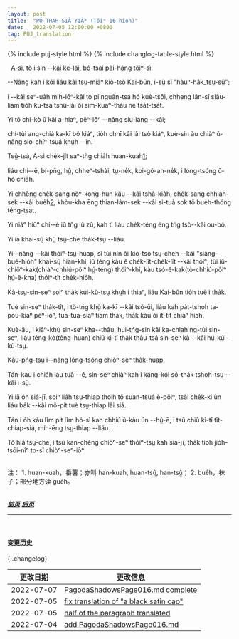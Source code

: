 ```yaml
---
layout: post
title:  "PÓ-THAH SIÂ-YIÁᴺ (Tŏiⁿ 16 hio̍h)"
date:   2022-07-05 12:00:00 +0800
tag: PUJ_translation
---
```


{% include puj-style.html %}
{% include changlog-table-style.html %}

<!-- A Si, in his new home, was no longer Number Four. -->
&nbsp;&nbsp;A-sì, tŏ i sin &#x002D;&#x002D;kâi ke-lăi, bô-tsài pâi-hâng tŏiⁿ-sì.
<!-- His name was changed to Kai Bun, which means "an aspirant in literature"; -->
&#x002D;&#x002D;Nâng kah i kói liáu kâi tsṳ-miâⁿ kiò-tsò Kai-bûn, i-sṳ̀ sĭ "hàuⁿ-ha̍k_tsṳ-sṳ̆";
<!-- and his estate was so much improved, that it was only at times that he remembered his former home with regret. -->
i &#x002D;&#x002D;kâi seⁿ-ua̍h mih-iōⁿ-kâi to pí nguân-tsá hó kuè-tsōi, chheng lân-sî siàu-liām tio̍h kū-tsá tshù-lăi ŏi sim-kuaⁿ-thâu né tsa̍t-tsa̍t.
<!-- He here had one elder brother, who was also an adopted child; -->
Yi tŏ chí-kò ŭ kâi a-hiaⁿ, pêⁿ-iōⁿ &#x002D;&#x002D;nâng siu-iáng &#x002D;&#x002D;kâi;
<!-- for this couple had no children of their own, and they must have some one to rear up as theirs, to make offerings for their welfare in the spirit-world after their death. -->
chí-tùi ang-chiá ka-kī bô kiáⁿ, tio̍h chhī kâi lâi tsò kiáⁿ, kuè-sin ău chiàⁿ ŭ-nâng sio-chîⁿ-tsuá khṳh &#x002D;&#x002D;in.
<!-- Before this, Four had eaten boiled sweet-potatoes three times a day; -->
Tsṳ̆-tsá, A-sì che̍k-jît saⁿ-tǹg chia̍h huan-kuah<a href="#note_1" class="note">1</a>;
<!-- but now he had rice, with fish, vegetables, pork, and poultry. -->
liáu chí&#x002D;&#x002D;ē, bí-pn̄g, hṳ̂, chheⁿ-tshài, tṳ-ne̍k, koi-gô-ah-ne̍k, i lóng-tsóng ŭ-hó chia̍h. 
<!-- He wore shoes with wooden soles an inch thick, and nankeen stockings, with his trousers tucked in at the top, and fastened there by bright blue silk garters. -->
Yi chhēng che̍k-sang nŏⁿ-kong-hun kău &#x002D;&#x002D;kâi tshâ-kia̍h, che̍k-sang chhiah-sek &#x002D;&#x002D;kâi bue̍h<a href="#note_2" class="note">2</a>, khòu-kha ēng thian-lâm-sek &#x002D;&#x002D;kâi si-tuà sok tŏ bue̍h-thóng téng-tsat.
<!-- His jacket was now long and fine, and he wore a black satin cap. -->
Yi niáⁿ hiûⁿ chí&#x002D;&#x002D;ē iŭ tn̂g iŭ zû, kah tì liáu che̍k-téng ēng tn̄g tsò&#x002D;&#x002D;kâi ou-bō.
<!-- He also began to go to school. -->
Yi iā khai-sṳ́ khṳ̀ tsṳ-che tha̍k-tsṳ &#x002D;&#x002D;liáu.
<!-- In reading, he began at what you would call the back of the book, and read down the columns of letters, beginning at the upper right-hand corner of the page, and ending at the lower left-hand corner. -->
Yi&#x002D;&#x002D;nâng &#x002D;&#x002D;kâi thóiⁿ-tsṳ-huap, sĭ tùi nín ŏi kiò-tsò tsṳ-cheh &#x002D;&#x002D;kâi "siăng-bué-hio̍h" khai-sṳ́ hian-khí, iû téng kàu ĕ che̍k-lît-che̍k-lît &#x002D;&#x002D;kâi thóiⁿ, tùi iŭ-chiŏⁿ-kak(chiàⁿ-chhiú-pôiⁿ hṳ́-téng) thóiⁿ-khí, kàu tsó-ĕ-kak(tò-chhiú-pôiⁿ hṳ́-ĕ-kha) thóiⁿ-tît che̍k-hio̍h.
<!-- His teacher first read a few columns to him, and Kai Bun repeated these after him. -->
Kà-tsṳ-sin-seⁿ soiⁿ tha̍k kúi-kù-tsṳ khṳh i thiaⁿ, liáu Kai-bûn tio̍h tuè i tha̍k.
<!-- Then he went to his seat and studied aloud at the top of his voice, as all the other boys did, until he had learned the lesson. -->
Tuè sin-seⁿ tha̍k-tît, i tò-tńg khṳ̀ ka-kī &#x002D;&#x002D;kâi tsŏ-ūi, liáu kah pa̍t-tshoh ta-pou-kiáⁿ pêⁿ-iōⁿ, tuā-tuā-siaⁿ tiām tha̍k, tha̍k kàu ŏi it-tit chiàⁿ hiah.
<!-- Then he went and turned his back toward his teacher and repeated his lesson from memory. -->
Kuè-ău, i kiâⁿ-khṳ̀ sin-seⁿ kha&#x002D;&#x002D;thâu, hui-tńg-sin kâi ka-chiah ǹg-tùi sin-seⁿ, liáu têng-kò(têng-huan) chiŭ kì-tî tha̍k thâu-tsá sin-seⁿ kà &#x002D;&#x002D;kâi hṳ́-kúi-kù-tsṳ.
<!-- In this way he went over the whole book. -->
Kàu-pńg-tsṳ i&#x002D;&#x002D;nâng lóng-tsóng chiòⁿ-seⁿ tha̍k-huap.
<!-- When he was older, the meaning would be explained to him. -->
Tán-kàu i chia̍h iáu tuā &#x002D;&#x002D;ē, sin-seⁿ chiàⁿ kah i káng-kói só-tha̍k tshoh-tsṳ &#x002D;&#x002D;kâi ì-sṳ̀.
<!-- He learned also to write, beginning by putting his copy under thin paper, and following it with a little brush wet with ink. -->
Yi iā o̍h siá-jī, soiⁿ lia̍h tsṳ-thiap thoih tŏ suan-tsuá ĕ-pŏiⁿ, tsài che̍k-ki ùn liáu ba̍k &#x002D;&#x002D;kâi mô-pit tuè tsṳ-thiap lâi siá.
<!-- After he had learned to hold his brush and guide his hand well, he wrote the copy from memory. -->
Tán i o̍h kàu lĭm pit lĭm hó-sì kah chhiú ŭ-kàu ún &#x002D;&#x002D;hṳ́-ē, i tsŭ chiŭ kì-tî tît-chiap-siá, mín-ēng tsṳ-thiap &#x002D;&#x002D;liáu.
<!-- Reading and writing would be his only studies, no matter how many years he remained at school. -->
Tŏ hiá tsṳ-che, i tsŭ kan-chĕng chiòⁿ-seⁿ thóiⁿ-tsṳ kah siá-jī, tha̍k tioh jio̍h-tsōi-nîⁿ to-sĭ chiòⁿ-seⁿ-iōⁿ. 
<br>

<br>
注：
1. <span id="note_1">huan-kuah，番薯；亦叫 han-kuah, huan-tsṳ̂, han-tsṳ̂；</span>
2. <span id="note_2">bue̍h，袜子；部分地方读 gue̍h。</span>
<br>

<br>

***[前页](PagodaShadowsPage015.html)***
***[后页](PagodaShadowsPage017-018.html)***


---
<br>

#### 变更历史

{:.changelog}

| 更改日期 | 更改信息 |
| --- | --- |
| 2022-07-07 | <a href="https://github.com/DonAnthonyLee/DonAnthonyLee.github.io/commit/637dc163d2c84faf726871f227a31957cbb1012a" target="_blank">PagodaShadowsPage016.md complete</a> |
| 2022-07-05 | <a href="https://github.com/DonAnthonyLee/DonAnthonyLee.github.io/commit/30e0c63fcf3f807524cc5e22f10d5c214e7fefec" target="_blank">fix translation of "a black satin cap"</a> |
| 2022-07-05 | <a href="https://github.com/DonAnthonyLee/DonAnthonyLee.github.io/commit/68884aae3428374212d0feeefbe72a2624ddf537" target="_blank">half of the paragraph translated</a> |
| 2022-07-04 | <a href="https://github.com/DonAnthonyLee/DonAnthonyLee.github.io/commit/57f1991218ffc97e21ef2d396cb7787b7fd8f182" target="_blank">add PagodaShadowsPage016.md</a> |
